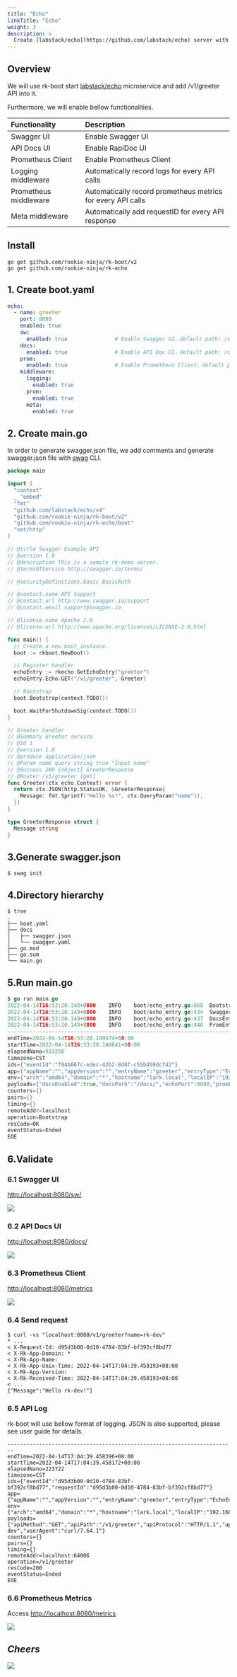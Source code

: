 ```yaml
---
title: "Echo"
linkTitle: "Echo"
weight: 3
description: >
  Create [labstack/echo](https://github.com/labstack/echo) server with rk-boot and rk-echo plugins.
---
```


## Overview
We will use rk-boot start [labstack/echo](https://github.com/labstack/echo) microservice and add /v1/greeter API into it.

Furthermore, we will enable bellow functionalities.

| Functionality         | Description                                                 |
|:----------------------|:------------------------------------------------------------|
| Swagger UI            | Enable Swagger UI                                           |
| API Docs UI           | Enable RapiDoc UI                                           |
| Prometheus Client     | Enable Prometheus Client                                    |
| Logging middleware    | Automatically record logs for every API calls               |
| Prometheus middleware | Automatically record prometheus metrics for every API calls |
| Meta middleware       | Automatically add requestID for every API response          |

## Install
```shell script
go get github.com/rookie-ninja/rk-boot/v2
go get github.com/rookie-ninja/rk-echo
```

## 1. Create boot.yaml
```yaml
echo:
  - name: greeter
    port: 8080
    enabled: true
    sw:
      enabled: true               # Enable Swagger UI，default path: /sw
    docs:
      enabled: true               # Enable API Doc UI，default path: /docs
    prom:
      enabled: true               # Enable Prometheus Client，default path: /metrics
    middleware:
      logging:
        enabled: true
      prom:
        enabled: true
      meta:
        enabled: true
```

## 2. Create main.go
In order to generate swagger.json file, we add comments and generate swagger.json file with [swag](https://github.com/swaggo/swag) CLI.

```go
package main

import (
  "context"
  _ "embed"
  "fmt"
  "github.com/labstack/echo/v4"
  "github.com/rookie-ninja/rk-boot/v2"
  "github.com/rookie-ninja/rk-echo/boot"
  "net/http"
)

// @title Swagger Example API
// @version 1.0
// @description This is a sample rk-demo server.
// @termsOfService http://swagger.io/terms/

// @securityDefinitions.basic BasicAuth

// @contact.name API Support
// @contact.url http://www.swagger.io/support
// @contact.email support@swagger.io

// @license.name Apache 2.0
// @license.url http://www.apache.org/licenses/LICENSE-2.0.html

func main() {
  // Create a new boot instance.
  boot := rkboot.NewBoot()

  // Register handler
  echoEntry := rkecho.GetEchoEntry("greeter")
  echoEntry.Echo.GET("/v1/greeter", Greeter)

  // Bootstrap
  boot.Bootstrap(context.TODO())

  boot.WaitForShutdownSig(context.TODO())
}

// Greeter handler
// @Summary Greeter service
// @Id 1
// @version 1.0
// @produce application/json
// @Param name query string true "Input name"
// @Success 200 {object} GreeterResponse
// @Router /v1/greeter [get]
func Greeter(ctx echo.Context) error {
  return ctx.JSON(http.StatusOK, &GreeterResponse{
    Message: fmt.Sprintf("Hello %s!", ctx.QueryParam("name")),
  })
}

type GreeterResponse struct {
  Message string
}
```

## 3.Generate swagger.json

```shell
$ swag init
```

## 4.Directory hierarchy
```shell
$ tree
.
├── boot.yaml
├── docs
│   ├── swagger.json
│   └── swagger.yaml
├── go.mod
├── go.sum
└── main.go
```

## 5.Run main.go
```go
$ go run main.go
2022-04-14T16:53:20.148+0800    INFO    boot/echo_entry.go:668  Bootstrap EchoEntry     {"eventId": "f94b667c-edec-42b2-8d0f-c55b459dcf42", "entryName": "greeter", "entryType": "EchoEntry"}
2022-04-14T16:53:20.149+0800    INFO    boot/echo_entry.go:434  SwaggerEntry: http://localhost:8080/sw/
2022-04-14T16:53:20.149+0800    INFO    boot/echo_entry.go:437  DocsEntry: http://localhost:8080/docs/
2022-04-14T16:53:20.149+0800    INFO    boot/echo_entry.go:440  PromEntry: http://localhost:8080/metrics
------------------------------------------------------------------------
endTime=2022-04-14T16:53:20.149574+08:00
startTime=2022-04-14T16:53:20.148641+08:00
elapsedNano=933258
timezone=CST
ids={"eventId":"f94b667c-edec-42b2-8d0f-c55b459dcf42"}
app={"appName":"","appVersion":"","entryName":"greeter","entryType":"EchoEntry"}
env={"arch":"amd64","domain":"*","hostname":"lark.local","localIP":"192.168.1.101","os":"darwin"}
payloads={"docsEnabled":true,"docsPath":"/docs/","echoPort":8080,"promEnabled":true,"promPath":"/metrics","promPort":8080,"swEnabled":true,"swPath":"/sw/"}
counters={}
pairs={}
timing={}
remoteAddr=localhost
operation=Bootstrap
resCode=OK
eventStatus=Ended
EOE
```

## 6.Validate
### 6.1 Swagger UI
[http://localhost:8080/sw/](http://localhost:8080/sw/)

![](/rk-boot/example/sw.png)

### 6.2 API Docs UI
[http://localhost:8080/docs/](http://localhost:8080/docs/)

![](/rk-boot/example/docs.png)

### 6.3 Prometheus Client
[http://localhost:8080/metrics](http://localhost:8080/metrics)

![](/rk-boot/example/metrics.png)

### 6.4 Send request
```shell
$ curl -vs "localhost:8080/v1/greeter?name=rk-dev"
* ...
< X-Request-Id: d95d3b00-0d10-4784-83bf-bf392cf8bd77
< X-Rk-App-Domain: *
< X-Rk-App-Name: 
< X-Rk-App-Unix-Time: 2022-04-14T17:04:39.458193+08:00
< X-Rk-App-Version: 
< X-Rk-Received-Time: 2022-04-14T17:04:39.458193+08:00
< ...
{"Message":"Hello rk-dev!"}
```

### 6.5 API Log
rk-boot will use bellow format of logging. JSON is also supported, please see user guide for details.

```shell
------------------------------------------------------------------------
endTime=2022-04-14T17:04:39.458396+08:00
startTime=2022-04-14T17:04:39.458172+08:00
elapsedNano=223722
timezone=CST
ids={"eventId":"d95d3b00-0d10-4784-83bf-bf392cf8bd77","requestId":"d95d3b00-0d10-4784-83bf-bf392cf8bd77"}
app={"appName":"","appVersion":"","entryName":"greeter","entryType":"EchoEntry"}
env={"arch":"amd64","domain":"*","hostname":"lark.local","localIP":"192.168.1.101","os":"darwin"}
payloads={"apiMethod":"GET","apiPath":"/v1/greeter","apiProtocol":"HTTP/1.1","apiQuery":"name=rk-dev","userAgent":"curl/7.64.1"}
counters={}
pairs={}
timing={}
remoteAddr=localhost:64006
operation=/v1/greeter
resCode=200
eventStatus=Ended
EOE
```

### 6.6 Prometheus Metrics
Access [http://localhost:8080/metrics](http://localhost:8080/metrics)

![](/bootstrapper/example/api-metrics-gin.png)

## _**Cheers**_
![](/rk-boot/user-guide/cheers.png)